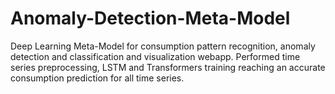 # Anomaly-Detection-Meta-Model
Deep Learning Meta-Model for consumption pattern recognition, anomaly detection and classification and visualization webapp. Performed time series preprocessing, LSTM and Transformers training reaching an accurate consumption prediction for all time series.  
